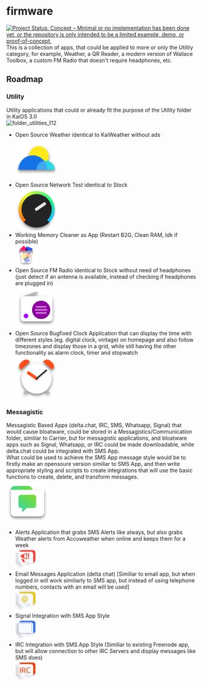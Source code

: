 # firmware
[![Project Status: Concept – Minimal or no implementation has been done yet, or the repository is only intended to be a limited example, demo, or proof-of-concept.](https://www.repostatus.org/badges/latest/concept.svg)](https://www.repostatus.org/#concept)  
This is a collection of apps, that could be applied to more or only the Utility category, for example, Weather, a QR Reader, a modern version of Wallace Toolbox,
a custom FM Radio that doesn't require headphones, etc.

## Roadmap

### Utility
Utility applications that could or already fit the purpose of the Utility folder in KaiOS 3.0  
![folder_utilities_112](https://user-images.githubusercontent.com/26120324/128857766-62ff115b-76e9-43df-b804-f22d75ae7284.png)

- Open Source Weather identical to KaiWeather without ads  
![icon](icons/appicons/weather_112.png)
- Open Source Network Test identical to Stock  
![icon](icons/appicons/network_test_112.png)
- Working Memory Cleaner as App (Restart B2G, Clean RAM, Idk if possible)  
![icon](icons/appicons/memory_cleaner.png)
- Open Source FM Radio identical to Stock without need of headphones (just detect if an antenna is available, instead of checking if headphones are plugged in)  
![icon](icons/appicons/fm_112.png)
- Open Source Bugfixed Clock Application that can display the time with different styles (eg. digital clock, vintage) on homepage and also follow timezones and display those in a grid, while still having the other functionality as alarm clock, timer and stopwatch  
![icon](icons/appicons/alarm_112.png)

### Messagistic

Messagistic Based Apps (delta.chat, IRC, SMS, Whatsapp, Signal) that would cause bloatware, could be stored in a Messagistics/Communication folder, similiar to Carrier, but for messagistic applications, and bloatware apps such as Signal, Whatsapp, or IRC could be made downloadable, while delta.chat could be integrated with SMS App.  
What could be used to achieve the SMS App message style would be to firstly make an opensoure version similiar to SMS App, and then write appropriate styling and scripts to create integrations that will use the basic functions to create, delete, and transform messages.  
![icon](icons/appicons/msg/folder_messages_112.png)

- Alerts Application that grabs SMS Alerts like always, but also grabs Weather alerts from Accuweather when online and keeps them for a week  
![icon](icons/appicons/msg/bubbles/alerts.png)
- Email Messages Application (delta chat) [Similiar to email app, but when logged in will work similiarly to SMS app, but instead of using telephone numbers, contacts with an email will be used]  
![icon](icons/appicons/msg/bubbles/email.png)
- Signal Integration with SMS App Style  
![icon](icons/appicons/msg/bubbles/signal.png)
- IRC Integration with SMS App Style (Similiar to existing Freenode app, but will allow connection to other IRC Servers and display messages like SMS does)  
![icon](icons/appicons/msg/bubbles/freenode.png)